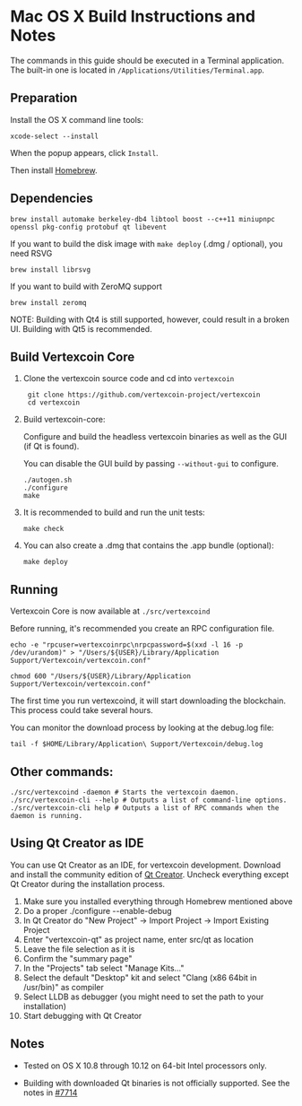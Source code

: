 Mac OS X Build Instructions and Notes
====================================
The commands in this guide should be executed in a Terminal application.
The built-in one is located in `/Applications/Utilities/Terminal.app`.

Preparation
-----------
Install the OS X command line tools:

`xcode-select --install`

When the popup appears, click `Install`.

Then install [Homebrew](https://brew.sh).

Dependencies
----------------------

    brew install automake berkeley-db4 libtool boost --c++11 miniupnpc openssl pkg-config protobuf qt libevent

If you want to build the disk image with `make deploy` (.dmg / optional), you need RSVG

    brew install librsvg

If you want to build with ZeroMQ support
    
    brew install zeromq

NOTE: Building with Qt4 is still supported, however, could result in a broken UI. Building with Qt5 is recommended.

Build Vertexcoin Core
------------------------

1. Clone the vertexcoin source code and cd into `vertexcoin`

        git clone https://github.com/vertexcoin-project/vertexcoin
        cd vertexcoin

2.  Build vertexcoin-core:

    Configure and build the headless vertexcoin binaries as well as the GUI (if Qt is found).

    You can disable the GUI build by passing `--without-gui` to configure.

        ./autogen.sh
        ./configure
        make

3.  It is recommended to build and run the unit tests:

        make check

4.  You can also create a .dmg that contains the .app bundle (optional):

        make deploy

Running
-------

Vertexcoin Core is now available at `./src/vertexcoind`

Before running, it's recommended you create an RPC configuration file.

    echo -e "rpcuser=vertexcoinrpc\nrpcpassword=$(xxd -l 16 -p /dev/urandom)" > "/Users/${USER}/Library/Application Support/Vertexcoin/vertexcoin.conf"

    chmod 600 "/Users/${USER}/Library/Application Support/Vertexcoin/vertexcoin.conf"

The first time you run vertexcoind, it will start downloading the blockchain. This process could take several hours.

You can monitor the download process by looking at the debug.log file:

    tail -f $HOME/Library/Application\ Support/Vertexcoin/debug.log

Other commands:
-------

    ./src/vertexcoind -daemon # Starts the vertexcoin daemon.
    ./src/vertexcoin-cli --help # Outputs a list of command-line options.
    ./src/vertexcoin-cli help # Outputs a list of RPC commands when the daemon is running.

Using Qt Creator as IDE
------------------------
You can use Qt Creator as an IDE, for vertexcoin development.
Download and install the community edition of [Qt Creator](https://www.qt.io/download/).
Uncheck everything except Qt Creator during the installation process.

1. Make sure you installed everything through Homebrew mentioned above
2. Do a proper ./configure --enable-debug
3. In Qt Creator do "New Project" -> Import Project -> Import Existing Project
4. Enter "vertexcoin-qt" as project name, enter src/qt as location
5. Leave the file selection as it is
6. Confirm the "summary page"
7. In the "Projects" tab select "Manage Kits..."
8. Select the default "Desktop" kit and select "Clang (x86 64bit in /usr/bin)" as compiler
9. Select LLDB as debugger (you might need to set the path to your installation)
10. Start debugging with Qt Creator

Notes
-----

* Tested on OS X 10.8 through 10.12 on 64-bit Intel processors only.

* Building with downloaded Qt binaries is not officially supported. See the notes in [#7714](https://github.com/bitcoin/bitcoin/issues/7714)
